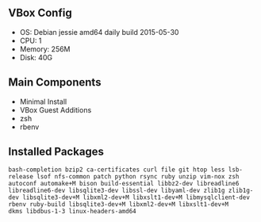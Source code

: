 VBox Config
-----

- OS: Debian jessie amd64 daily build 2015-05-30
- CPU: 1
- Memory: 256M
- Disk: 40G

Main Components
-----

- Minimal Install
- VBox Guest Additions
- zsh
- rbenv

Installed Packages
-----

```
bash-completion bzip2 ca-certificates curl file git htop less lsb-release lsof nfs-common patch python rsync ruby unzip vim-nox zsh
autoconf automake+M bison build-essential libbz2-dev libreadline6 libreadline6-dev libsqlite3-dev libssl-dev libyaml-dev zlib1g zlib1g-dev libsqlite3-dev+M libxml2-dev+M libxslt1-dev+M libmysqlclient-dev
rbenv ruby-build libsqlite3-dev+M libxml2-dev+M libxslt1-dev+M
dkms libdbus-1-3 linux-headers-amd64
```
